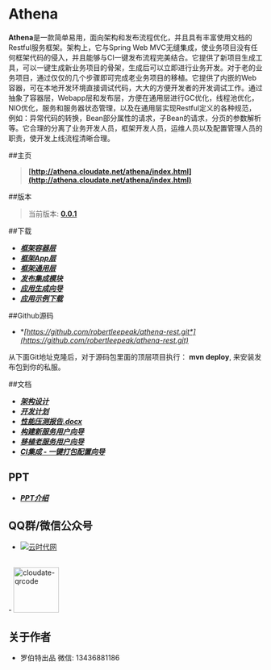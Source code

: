 # Athena

**Athena**是一款简单易用，面向架构和发布流程优化，并且具有丰富使用文档的Restful服务框架。架构上，它与Spring Web MVC无缝集成，使业务项目没有任何框架代码的侵入，并且能够与CI一键发布流程完美结合。它提供了新项目生成工具，可以一键生成新业务项目的骨架，生成后可以立即进行业务开发。对于老的业务项目，通过仅仅的几个步骤即可完成老业务项目的移植。它提供了内嵌的Web容器，可在本地开发环境直接调试代码，大大的方便开发者的开发调试工作。通过抽象了容器层，Webapp层和发布层，方便在通用层进行GC优化，线程池优化，NIO优化，服务和服务器状态管理，以及在通用层实现Restful定义的各种规范，例如：异常代码的转换，Bean部分属性的请求，子Bean的请求，分页的参数解析等。它合理的分离了业务开发人员，框架开发人员，运维人员以及配置管理人员的职责，使开发上线流程清晰合理。

##主页

>**[http://athena.cloudate.net/athena/index.html](http://athena.cloudate.net/athena/index.html)**

##版本

>当前版本: **[0.0.1](http://athena.cloudate.net/athena/index.html)**

##下载

- **[*框架容器层*](http://athena.cloudate.net/athena/athena-rest-container-0.0.1.jar)**
- **[*框架App层*](http://athena.cloudate.net/athena/athena-rest-webapp-0.0.1.jar)**
- **[*框架通用层*](http://athena.cloudate.net/athena/athena-rest-comm-0.0.1.jar)**
- **[*发布集成模块*](http://athena.cloudate.net/athena/athena-rest-build-0.0.1-bin.tar.gz)**
- **[*应用生成向导*](http://athena.cloudate.net/athena/athena-rest-wizard-0.0.1-bin.zip)**
- **[*应用示例下载*](http://athena.cloudate.net/athena/athena-example-rest-0.0.1.tar.gz)**


##Github源码

- **[*https://github.com/robertleepeak/athena-rest.git*](https://github.com/robertleepeak/athena-rest.git)**

从下面Git地址克隆后，对于源码包里面的顶层项目执行： **mvn deploy**, 来安装发布包到你的私服。

##文档

- ***<a href="http://athena.cloudate.net/athena/Restful服务框架(Athena) - 架构设计.docx">架构设计</a>***
- ***<a href="http://athena.cloudate.net/athena/Restful服务框架(Athena) - 开发计划.xlsx">开发计划</a>***
- ***<a href="http://athena.cloudate.net/athena/Restful服务框架(Athena) - 性能压测报告.docx">性能压测报告.docx</a>***
- ***<a href="http://athena.cloudate.net/athena/Restful服务框架(Athena) - 构建新服务用户向导.docx">构建新服务用户向导</a>***
- ***<a href="http://athena.cloudate.net/athena/Restful服务框架(Athena) - 移植老服务用户向导.docx">移植老服务用户向导</a>***
- ***<a href="http://athena.cloudate.net/athena/Restful服务框架(Athena) - CI集成 - 一键打包配置向导.docx">CI集成 - 一键打包配置向导</a>***

## PPT
- ***<a href="http://athena.cloudate.net/athena/Restful服务框架(Athena) - 介绍 - 李艳鹏.pptx">PPT介绍</a>***


## QQ群/微信公众号
- <a target="_blank" href="http://shang.qq.com/wpa/qunwpa?idkey=ff0d7d34f32c87dbd9aa56499a7478cd93e0e1d44288b9f6987a043818a1ad01"><img border="0" src="http://pub.idqqimg.com/wpa/images/group.png" alt="云时代网" title="云时代网"></a>
<br>
- <a href="http://cloudate.net/wp-content/uploads/2015/01/cloudate-qrcode.jpg"><img src="http://cloudate.net/wp-content/uploads/2015/01/cloudate-qrcode.jpg" alt="cloudate-qrcode" width="90" height="90" class="alignnone size-full wp-image-1138" /></a>

## 关于作者

- 罗伯特出品   微信: 13436881186

